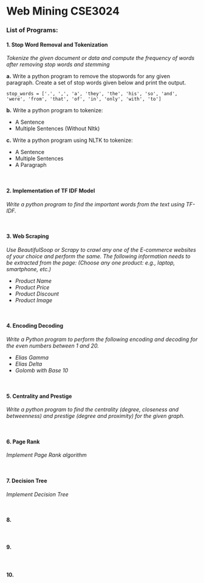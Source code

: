 # Web Mining CSE3024

### List of Programs:

#### 1. Stop Word Removal and Tokenization

<i> Tokenize the given document or data and compute the frequency of words after removing stop words and stemming</i>

**a.** Write a python program to remove the stopwords for any given paragraph. Create a set of stop words given below and print the output.

    stop_words = ['.', ',', 'a', 'they', 'the', 'his', 'so', 'and', 'were', 'from', 'that', 'of', 'in', 'only', 'with', 'to']

**b.** Write a python program to tokenize:

-   A Sentence
-   Multiple Sentences (Without Nltk)

**c.** Write a python program using NLTK to tokenize:

-   A Sentence
-   Multiple Sentences
-   A Paragraph

</br>

#### 2. Implementation of TF IDF Model

<i> Write a python program to find the important words from the text using TF-IDF. </i>

</br>

#### 3. Web Scraping

<i> Use BeautifulSoop or Scrapy to crawl any one of the E-commerce websites of your choice and perform the same. The following information needs to be extracted from the page: (Choose any one product: e.g., laptop, smartphone, etc.)

-   Product Name
-   Product Price
-   Product Discount
-   Product Image
    </i>

</br>

#### 4. Encoding Decoding

<i> Write a Python program to perform the following encoding and decoding for the even numbers between 1 and 20.

-   Elias Gamma
-   Elias Delta
-   Golomb with Base 10
    </i>

</br>

#### 5. Centrality and Prestige

<i> Write a python program to find the centrality (degree, closeness and betweenness) and prestige (degree and proximity) for the given graph. </i>

</br>

#### 6. Page Rank

<i> Implement Page Rank algorithm </i>

</br>

#### 7. Decision Tree

<i> Implement Decision Tree </i>

</br>

#### 8.

<i>  </i>

</br>

#### 9.

<i>  </i>

</br>

#### 10.

<i>  <i>

</br>
